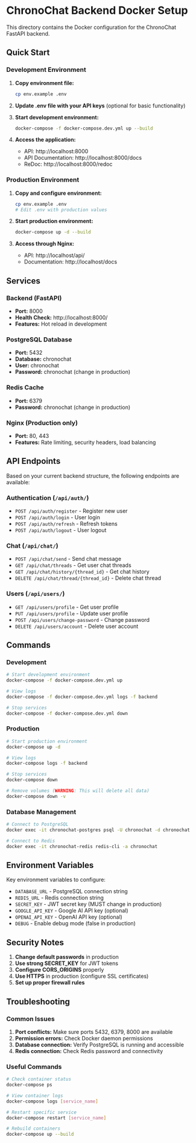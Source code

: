 # ChronoChat Backend Docker Setup

This directory contains the Docker configuration for the ChronoChat FastAPI backend.

## Quick Start

### Development Environment

1. **Copy environment file:**
   ```bash
   cp env.example .env
   ```

2. **Update .env file with your API keys** (optional for basic functionality)

3. **Start development environment:**
   ```bash
   docker-compose -f docker-compose.dev.yml up --build
   ```

4. **Access the application:**
   - API: http://localhost:8000
   - API Documentation: http://localhost:8000/docs
   - ReDoc: http://localhost:8000/redoc

### Production Environment

1. **Copy and configure environment:**
   ```bash
   cp env.example .env
   # Edit .env with production values
   ```

2. **Start production environment:**
   ```bash
   docker-compose up -d --build
   ```

3. **Access through Nginx:**
   - API: http://localhost/api/
   - Documentation: http://localhost/docs

## Services

### Backend (FastAPI)
- **Port:** 8000
- **Health Check:** http://localhost:8000/
- **Features:** Hot reload in development

### PostgreSQL Database
- **Port:** 5432
- **Database:** chronochat
- **User:** chronochat
- **Password:** chronochat (change in production)

### Redis Cache
- **Port:** 6379
- **Password:** chronochat (change in production)

### Nginx (Production only)
- **Port:** 80, 443
- **Features:** Rate limiting, security headers, load balancing

## API Endpoints

Based on your current backend structure, the following endpoints are available:

### Authentication (`/api/auth/`)
- `POST /api/auth/register` - Register new user
- `POST /api/auth/login` - User login
- `POST /api/auth/refresh` - Refresh tokens
- `POST /api/auth/logout` - User logout

### Chat (`/api/chat/`)
- `POST /api/chat/send` - Send chat message
- `GET /api/chat/threads` - Get user chat threads
- `GET /api/chat/history/{thread_id}` - Get chat history
- `DELETE /api/chat/thread/{thread_id}` - Delete chat thread

### Users (`/api/users/`)
- `GET /api/users/profile` - Get user profile
- `PUT /api/users/profile` - Update user profile
- `POST /api/users/change-password` - Change password
- `DELETE /api/users/account` - Delete user account

## Commands

### Development
```bash
# Start development environment
docker-compose -f docker-compose.dev.yml up

# View logs
docker-compose -f docker-compose.dev.yml logs -f backend

# Stop services
docker-compose -f docker-compose.dev.yml down
```

### Production
```bash
# Start production environment
docker-compose up -d

# View logs
docker-compose logs -f backend

# Stop services
docker-compose down

# Remove volumes (WARNING: This will delete all data)
docker-compose down -v
```

### Database Management
```bash
# Connect to PostgreSQL
docker exec -it chronochat-postgres psql -U chronochat -d chronochat

# Connect to Redis
docker exec -it chronochat-redis redis-cli -a chronochat
```

## Environment Variables

Key environment variables to configure:

- `DATABASE_URL` - PostgreSQL connection string
- `REDIS_URL` - Redis connection string
- `SECRET_KEY` - JWT secret key (MUST change in production)
- `GOOGLE_API_KEY` - Google AI API key (optional)
- `OPENAI_API_KEY` - OpenAI API key (optional)
- `DEBUG` - Enable debug mode (false in production)

## Security Notes

1. **Change default passwords** in production
2. **Use strong SECRET_KEY** for JWT tokens
3. **Configure CORS_ORIGINS** properly
4. **Use HTTPS** in production (configure SSL certificates)
5. **Set up proper firewall rules**

## Troubleshooting

### Common Issues

1. **Port conflicts:** Make sure ports 5432, 6379, 8000 are available
2. **Permission errors:** Check Docker daemon permissions
3. **Database connection:** Verify PostgreSQL is running and accessible
4. **Redis connection:** Check Redis password and connectivity

### Useful Commands

```bash
# Check container status
docker-compose ps

# View container logs
docker-compose logs [service_name]

# Restart specific service
docker-compose restart [service_name]

# Rebuild containers
docker-compose up --build
```
